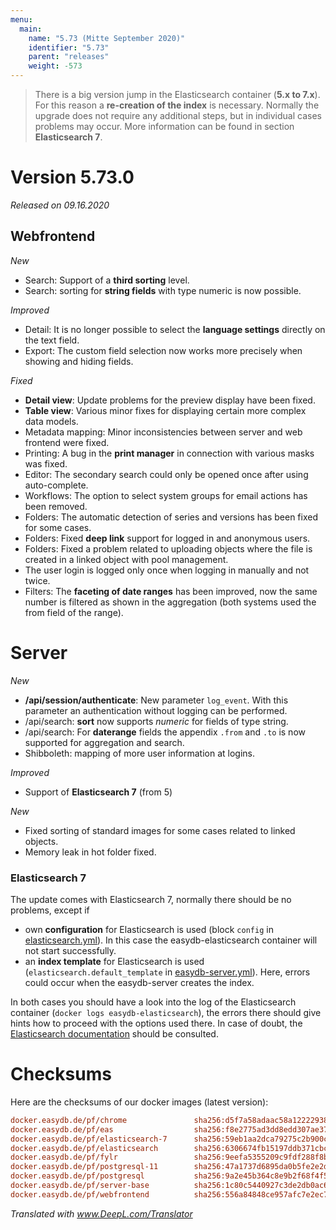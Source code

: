 ```yaml
---
menu:
  main:
    name: "5.73 (Mitte September 2020)"
    identifier: "5.73"
    parent: "releases"
    weight: -573
---
```


> There is a big version jump in the Elasticsearch container (**5.x to 7.x**). For this reason a **re-creation of the index** is necessary. Normally the upgrade does not require any additional steps, but in individual cases problems may occur. More information can be found in section **Elasticsearch 7**.

# Version 5.73.0

*Released on 09.16.2020*

## Webfrontend

*New*

- Search: Support of a **third sorting** level.
- Search: sorting for **string fields** with type numeric is now possible.

*Improved*

- Detail: It is no longer possible to select the **language settings** directly on the text field.
- Export: The custom field selection now works more precisely when showing and hiding fields.

*Fixed*

- **Detail view**: Update problems for the preview display have been fixed.
- **Table view**: Various minor fixes for displaying certain more complex data models.
- Metadata mapping: Minor inconsistencies between server and web frontend were fixed.
- Printing: A bug in the **print manager** in connection with various masks was fixed.
- Editor: The secondary search could only be opened once after using auto-complete.
- Workflows: The option to select system groups for email actions has been removed. 
- Folders: The automatic detection of series and versions has been fixed for some cases.
- Folders: Fixed **deep link** support for logged in and anonymous users. 
- Folders: Fixed a problem related to uploading objects where the file is created in a linked object with pool management.
- The user login is logged only once when logging in manually and not twice.
- Filters: The **faceting of date ranges** has been improved, now the same number is filtered as shown in the aggregation (both systems used the from field of the range).

# Server

*New*

- **/api/session/authenticate**: New parameter `log_event`. With this parameter an authentication without logging can be performed.
- /api/search: **sort** now supports *numeric* for fields of type string.
- /api/search: For **daterange** fields the appendix `.from` and `.to` is now supported for aggregation and search.
- Shibboleth: mapping of more user information at logins.

*Improved*

- Support of **Elasticsearch 7** (from 5)

*New*

- Fixed sorting of standard images for some cases related to linked objects.
- Memory leak in hot folder fixed.

### Elasticsearch 7

The update comes with Elasticsearch 7, normally there should be no problems, except if

- own **configuration** for Elasticsearch is used (block `config` in [elasticsearch.yml](/en/sysadmin/configuration/elastic/elasticsearch.yml/)). In this case the easydb-elasticsearch container will not start successfully.
- an **index template** for Elasticsearch is used (`elasticsearch.default_template` in [easydb-server.yml](/en/sysadmin/configuration/easydb-server.yml/available-variables/)). Here, errors could occur when the easydb-server creates the index.

In both cases you should have a look into the log of the Elasticsearch container (`docker logs easydb-elasticsearch`), the errors there should give hints how to proceed with the options used there. In case of doubt, the [Elasticsearch documentation](https://www.elastic.co/guide/en/elasticsearch/reference/7.x/settings.html) should be consulted.

# Checksums

Here are the checksums of our docker images (latest version):

```ini
docker.easydb.de/pf/chrome               sha256:d5f7a58adaac58a12222938ef95187f0bbdac4700131b1c3bfae21cf3ee6421e
docker.easydb.de/pf/eas                  sha256:f8e2775ad3dd8edd307ae3727813f464a9fd7d448a1c3136c09de7d6fb388284
docker.easydb.de/pf/elasticsearch-7      sha256:59eb1aa2dca79275c2b900c6854cf94958244702de9531113e406551c609772e
docker.easydb.de/pf/elasticsearch        sha256:6306674fb15197ddb371cbc63827891cf4be36b33338b92026b6f3b79f9ddc03
docker.easydb.de/pf/fylr                 sha256:9eefa5355209c9fdf288f8be42887a3096a24f8ce9ff03f14a8edc9bd355ccfa
docker.easydb.de/pf/postgresql-11        sha256:47a1737d6895da0b5fe2e2d41318283a6597489e1b0fa58e299bdef533958e28
docker.easydb.de/pf/postgresql           sha256:9a2e45b364c8e9b2f68f4f5a3d945c7ac1eef00fbe1b046f108dc6cebd2ac5f8
docker.easydb.de/pf/server-base          sha256:1c80c5440927c3de2db0ac69e4ff2296591760ba61e8623c1fd52df19ddf45b6
docker.easydb.de/pf/webfrontend          sha256:556a84848ce957afc7e2ec7b5c26938f76f8ab7ad8e9f9823d82441871e5e70b
```

*Translated with www.DeepL.com/Translator*

